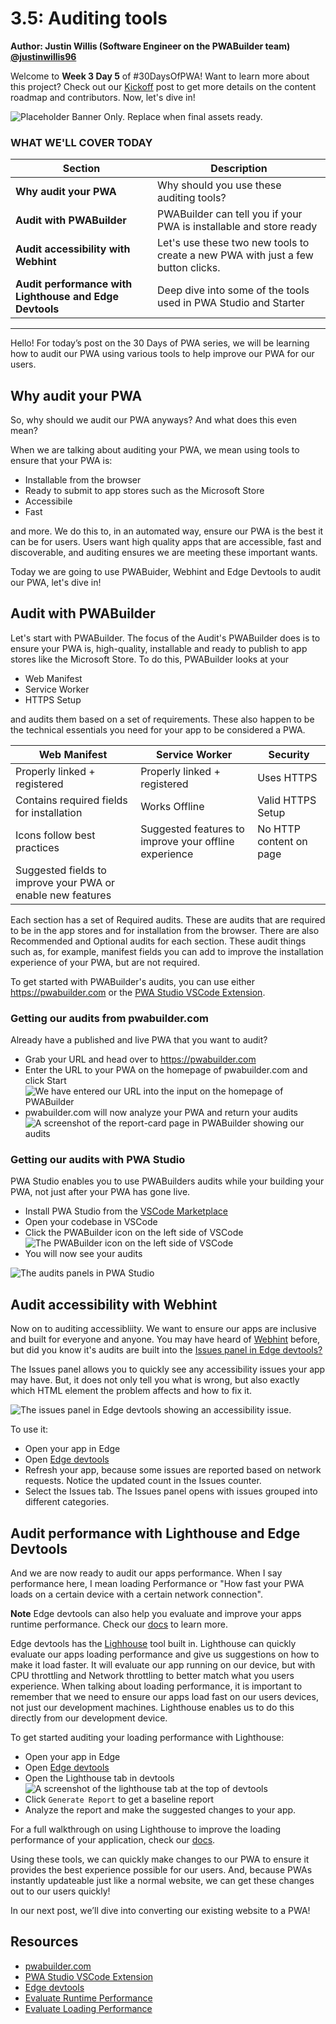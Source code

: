 # 3.5: Auditing tools

**Author: Justin Willis (Software Engineer on the PWABuilder team) [@justinwillis96](https://twitter.com/Justinwillis96)**

Welcome to **Week 3 Day 5** of #30DaysOfPWA! Want to learn more about this project? Check out our [Kickoff](../kickoff.md) post to get more details on the content roadmap and contributors. Now, let's dive in!

![Placeholder Banner Only. Replace when final assets ready.](_media/week3-placeholder.jpg)

### WHAT WE'LL COVER TODAY

| Section | Description |
| ------- | ----------- |
| **Why audit your PWA** | Why should you use these auditing tools? |
| **Audit with PWABuilder** | PWABuilder can tell you if your PWA is installable and store ready
| **Audit accessibility with Webhint** |Let's use these two new tools to create a new PWA with just a few button clicks.  |
| **Audit performance with Lighthouse and Edge Devtools** | Deep dive into some of the tools used in PWA Studio and Starter|

---

Hello! For today’s post on the 30 Days of PWA series, we will be learning how to audit our PWA using various tools to help improve our PWA for our users. 

## Why audit your PWA

So, why should we audit our PWA anyways? And what does this even mean?

When we are talking about auditing your PWA, we mean using tools to ensure that your PWA is: 

- Installable from the browser
- Ready to submit to app stores such as the Microsoft Store
- Accessibile
- Fast

and more. We do this to, in an automated way, ensure our PWA is the best it can be for users. Users want high quality apps that are accessible, fast and discoverable, and auditing ensures we are meeting these important wants.

Today we are going to use PWABuider, Webhint and Edge Devtools to audit our PWA, let's dive in!

## Audit with PWABuilder

Let's start with PWABuilder. The focus of the Audit's PWABuilder does is to ensure your PWA is, high-quality, installable and ready to publish to app stores like the Microsoft Store. To do this, PWABuilder looks at your

- Web Manifest
- Service Worker
- HTTPS Setup

and audits them based on a set of requirements. 
These also happen to be the technical essentials you need for your app to be considered a PWA. 

| Web Manifest | Service Worker | Security
| ------- | ----------- | ----------- |
| Properly linked + registered | Properly linked + registered | Uses HTTPS
| Contains required fields for installation | Works Offline | Valid HTTPS Setup
| Icons follow best practices | Suggested features to improve your offline experience | No HTTP content on page
| Suggested fields to improve your PWA or enable new features | | |

Each section has a set of Required audits. These are audits that are required to be in the app stores and for installation from the browser. There are also Recommended and Optional audits for each section. These audit things such as, for example, manifest fields you can add to improve the installation experience of your PWA, but are not required.

To get started with PWABuilder's audits, you can use either https://pwabuilder.com or the [PWA Studio VSCode Extension](https://marketplace.visualstudio.com/items?itemName=PWABuilder.pwa-studio).

### Getting our audits from pwabuilder.com
Already have a published and live PWA that you want to audit? 

- Grab your URL and head over to https://pwabuilder.com
- Enter the URL to your PWA on the homepage of pwabuilder.com and click Start
![We have entered our URL into the input on the homepage of PWABuilder](_media/05/enter-url.png)
- pwabuilder.com will now analyze your PWA and return your audits
![A screenshot of the report-card page in PWABuilder showing our audits](_media/05/report-card.jpeg)

### Getting our audits with PWA Studio
PWA Studio enables you to use PWABuilders audits while your building your PWA, not just after your PWA has gone live.

- Install PWA Studio from the [VSCode Marketplace](https://marketplace.visualstudio.com/items?itemName=PWABuilder.pwa-studio)
- Open your codebase in VSCode
- Click the PWABuilder icon on the left side of VSCode
![The PWABuilder icon on the left side of VSCode](_media/05/icon-on-left.png)
- You will now see your audits

![The audits panels in PWA Studio](_media/05/pwa-studio.png)

## Audit accessibility with Webhint

Now on to auditing accessibliity. We want to ensure our apps are inclusive and built for everyone and anyone. 
You may have heard of [Webhint](https://webhint.io/) before, but did you know it's audits are built into the [Issues panel in Edge devtools?](https://docs.microsoft.com/en-us/microsoft-edge/devtools-guide-chromium/issues/)

The Issues panel allows you to quickly see any accessibility issues your app may have. But, it does not only tell you what is wrong, but also exactly which HTML element the problem affects and how to fix it.

![The issues panel in Edge devtools showing an accessibility issue](_media/05/webhint.png).

To use it:
- Open your app in Edge
- Open [Edge devtools](https://docs.microsoft.com/en-us/microsoft-edge/devtools-guide-chromium/)
- Refresh your app, because some issues are reported based on network requests. Notice the updated count in the Issues counter.
- Select the Issues tab. The Issues panel opens with issues grouped into different categories.

## Audit performance with Lighthouse and Edge Devtools

And we are now ready to audit our apps performance. When I say performance here, I mean loading Performance or "How fast your PWA loads on a certain device with a certain network connection".

**Note** Edge devtools can also help you evaluate and improve your apps runtime performance. Check our [docs](https://docs.microsoft.com/en-us/microsoft-edge/devtools-guide-chromium/evaluate-performance/) to learn more.

Edge devtools has the [Lighhouse](https://docs.microsoft.com/en-us/microsoft-edge/devtools-guide-chromium/speed/get-started) tool built in. Lighthouse can quickly evaluate our apps loading performance and give us suggestions on how to make it load faster. It will evaluate our app running on our device, but with CPU throttling and Network throttling to better match what you users experience. When talking about loading performance, it is important to remember that we need to ensure our apps load fast on our users devices, not just our development machines. Lighthouse enables us to do this directly from our development device.

To get started auditing your loading performance with Lighthouse:

- Open your app in Edge
- Open [Edge devtools](https://docs.microsoft.com/en-us/microsoft-edge/devtools-guide-chromium/)
- Open the Lighthouse tab in devtools ![A screenshot of the lighthouse tab at the top of devtools](_media/05/lighthouse.png)
- Click `Generate Report` to get a baseline report
- Analyze the report and make the suggested changes to your app.

For a full walkthrough on using Lighthouse to improve the loading performance of your application, check our [docs](https://docs.microsoft.com/en-us/microsoft-edge/devtools-guide-chromium/speed/get-started). 


Using these tools, we can quickly make changes to our PWA to ensure it provides the best experience possible for our users. And, because PWAs instantly updateable just like a normal website, we can get these changes out to our users quickly!

In our next post, we’ll dive into converting our existing website to a PWA!

## Resources
- [pwabuilder.com](https://pwabuilder.com)
- [PWA Studio VSCode Extension](https://marketplace.visualstudio.com/items?itemName=PWABuilder.pwa-studio)
- [Edge devtools](https://docs.microsoft.com/en-us/microsoft-edge/devtools-guide-chromium/)
- [Evaluate Runtime Performance](https://docs.microsoft.com/en-us/microsoft-edge/devtools-guide-chromium/evaluate-performance/)
- [Evaluate Loading Performance](https://docs.microsoft.com/en-us/microsoft-edge/devtools-guide-chromium/speed/get-started)